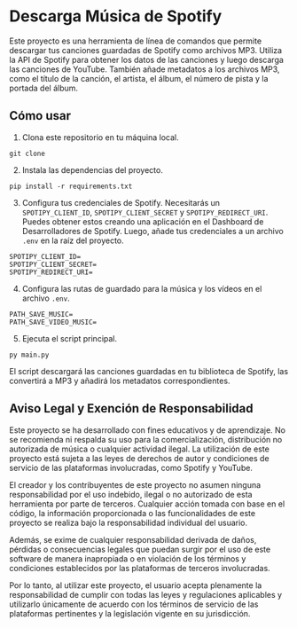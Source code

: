 # Descarga Música de Spotify

Este proyecto es una herramienta de línea de comandos que permite descargar tus canciones guardadas de Spotify como archivos MP3. Utiliza la API de Spotify para obtener los datos de las canciones y luego descarga las canciones de YouTube. También añade metadatos a los archivos MP3, como el título de la canción, el artista, el álbum, el número de pista y la portada del álbum.

## Cómo usar

1. Clona este repositorio en tu máquina local.

```
git clone 
```
2. Instala las dependencias del proyecto.
```
pip install -r requirements.txt
```
3. Configura tus credenciales de Spotify. Necesitarás un `SPOTIPY_CLIENT_ID`, `SPOTIPY_CLIENT_SECRET` y `SPOTIPY_REDIRECT_URI`. Puedes obtener estos creando una aplicación en el Dashboard de Desarrolladores de Spotify. Luego, añade tus credenciales a un archivo `.env` en la raíz del proyecto.

```
SPOTIPY_CLIENT_ID=
SPOTIPY_CLIENT_SECRET=
SPOTIPY_REDIRECT_URI=
```
4. Configura las rutas de guardado para la música y los vídeos en el archivo `.env`.
```
PATH_SAVE_MUSIC=
PATH_SAVE_VIDEO_MUSIC=
```
5. Ejecuta el script principal.
```
py main.py
```

El script descargará las canciones guardadas en tu biblioteca de Spotify, las convertirá a MP3 y añadirá los metadatos correspondientes.


## Aviso Legal y Exención de Responsabilidad

Este proyecto se ha desarrollado con fines educativos y de aprendizaje. No se recomienda ni respalda su uso para la comercialización, distribución no autorizada de música o cualquier actividad ilegal. La utilización de este proyecto está sujeta a las leyes de derechos de autor y condiciones de servicio de las plataformas involucradas, como Spotify y YouTube.

El creador y los contribuyentes de este proyecto no asumen ninguna responsabilidad por el uso indebido, ilegal o no autorizado de esta herramienta por parte de terceros. Cualquier acción tomada con base en el código, la información proporcionada o las funcionalidades de este proyecto se realiza bajo la responsabilidad individual del usuario.

Además, se exime de cualquier responsabilidad derivada de daños, pérdidas o consecuencias legales que puedan surgir por el uso de este software de manera inapropiada o en violación de los términos y condiciones establecidos por las plataformas de terceros involucradas.

Por lo tanto, al utilizar este proyecto, el usuario acepta plenamente la responsabilidad de cumplir con todas las leyes y regulaciones aplicables y utilizarlo únicamente de acuerdo con los términos de servicio de las plataformas pertinentes y la legislación vigente en su jurisdicción.

